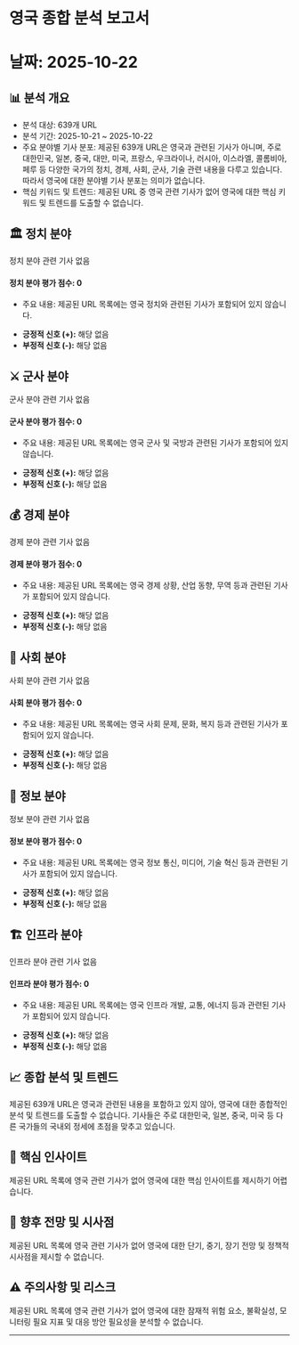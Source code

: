 # 영국 종합 분석 보고서
# 날짜: 2025-10-22

## 📊 분석 개요
- 분석 대상: 639개 URL
- 분석 기간: 2025-10-21 ~ 2025-10-22
- 주요 분야별 기사 분포: 제공된 639개 URL은 영국과 관련된 기사가 아니며, 주로 대한민국, 일본, 중국, 대만, 미국, 프랑스, 우크라이나, 러시아, 이스라엘, 콜롬비아, 페루 등 다양한 국가의 정치, 경제, 사회, 군사, 기술 관련 내용을 다루고 있습니다. 따라서 영국에 대한 분야별 기사 분포는 의미가 없습니다.
- 핵심 키워드 및 트렌드: 제공된 URL 중 영국 관련 기사가 없어 영국에 대한 핵심 키워드 및 트렌드를 도출할 수 없습니다.

## 🏛️ 정치 분야
정치 분야 관련 기사 없음
#### 정치 분야 평가 점수: 0
- 주요 내용: 제공된 URL 목록에는 영국 정치와 관련된 기사가 포함되어 있지 않습니다.
*   **긍정적 신호 (+):** 해당 없음
*   **부정적 신호 (-):** 해당 없음

## ⚔️ 군사 분야
군사 분야 관련 기사 없음
#### 군사 분야 평가 점수: 0
- 주요 내용: 제공된 URL 목록에는 영국 군사 및 국방과 관련된 기사가 포함되어 있지 않습니다.
*   **긍정적 신호 (+):** 해당 없음
*   **부정적 신호 (-):** 해당 없음

## 💰 경제 분야
경제 분야 관련 기사 없음
#### 경제 분야 평가 점수: 0
- 주요 내용: 제공된 URL 목록에는 영국 경제 상황, 산업 동향, 무역 등과 관련된 기사가 포함되어 있지 않습니다.
*   **긍정적 신호 (+):** 해당 없음
*   **부정적 신호 (-):** 해당 없음

## 👥 사회 분야
사회 분야 관련 기사 없음
#### 사회 분야 평가 점수: 0
- 주요 내용: 제공된 URL 목록에는 영국 사회 문제, 문화, 복지 등과 관련된 기사가 포함되어 있지 않습니다.
*   **긍정적 신호 (+):** 해당 없음
*   **부정적 신호 (-):** 해당 없음

## 📡 정보 분야
정보 분야 관련 기사 없음
#### 정보 분야 평가 점수: 0
- 주요 내용: 제공된 URL 목록에는 영국 정보 통신, 미디어, 기술 혁신 등과 관련된 기사가 포함되어 있지 않습니다.
*   **긍정적 신호 (+):** 해당 없음
*   **부정적 신호 (-):** 해당 없음

## 🏗️ 인프라 분야
인프라 분야 관련 기사 없음
#### 인프라 분야 평가 점수: 0
- 주요 내용: 제공된 URL 목록에는 영국 인프라 개발, 교통, 에너지 등과 관련된 기사가 포함되어 있지 않습니다.
*   **긍정적 신호 (+):** 해당 없음
*   **부정적 신호 (-):** 해당 없음

## 📈 종합 분석 및 트렌드
제공된 639개 URL은 영국과 관련된 내용을 포함하고 있지 않아, 영국에 대한 종합적인 분석 및 트렌드를 도출할 수 없습니다. 기사들은 주로 대한민국, 일본, 중국, 미국 등 다른 국가들의 국내외 정세에 초점을 맞추고 있습니다.

## 🎯 핵심 인사이트
제공된 URL 목록에 영국 관련 기사가 없어 영국에 대한 핵심 인사이트를 제시하기 어렵습니다.

## 🔮 향후 전망 및 시사점
제공된 URL 목록에 영국 관련 기사가 없어 영국에 대한 단기, 중기, 장기 전망 및 정책적 시사점을 제시할 수 없습니다.

## ⚠️ 주의사항 및 리스크
제공된 URL 목록에 영국 관련 기사가 없어 영국에 대한 잠재적 위험 요소, 불확실성, 모니터링 필요 지표 및 대응 방안 필요성을 분석할 수 없습니다.

---